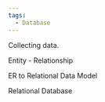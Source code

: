 ```yaml
---
tags:
  - Database
---
```

Collecting data.

Entity - Relationship

ER to Relational Data Model

Relational Database